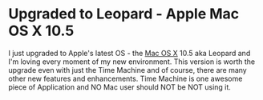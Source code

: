 # Upgraded to Leopard - Apple Mac OS X 10.5

I just upgraded to Apple's latest OS - the <a href="http://www.apple.com/macosx/">Mac OS X</a> 10.5 aka Leopard and I'm loving every moment of my new environment. This version is worth the upgrade even with just the Time Machine and of course, there are many other new features and enhancements. Time Machine is one awesome piece of Application and NO Mac user should NOT be NOT using it.